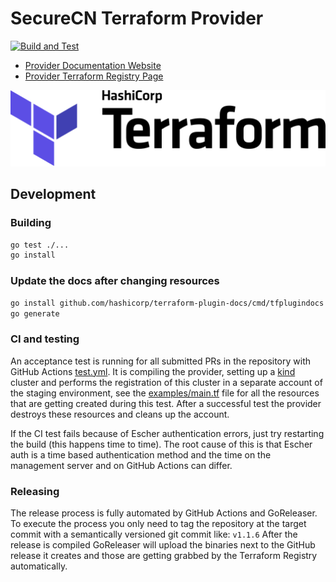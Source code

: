 # SecureCN Terraform Provider

[![Build and Test](https://github.com/Portshift/terraform-provider-securecn/actions/workflows/test.yml/badge.svg)](https://github.com/Portshift/terraform-provider-securecn/actions/workflows/test.yml)

- [Provider Documentation Website](https://panoptica.readme.io/docs/terraform-provider)
- [Provider Terraform Registry Page](https://registry.terraform.io/providers/Portshift/securecn/latest)

<img src="https://raw.githubusercontent.com/hashicorp/terraform-website/master/public/img/logo-hashicorp.svg" width="600px">

## Development

### Building

```bash
go test ./...
go install
```

### Update the docs after changing resources

```bash
go install github.com/hashicorp/terraform-plugin-docs/cmd/tfplugindocs
go generate
```

### CI and testing

An acceptance test is running for all submitted PRs in the repository with GitHub Actions [test.yml](.github/workflows/test.yml).
It is compiling the provider, setting up a [kind](https://kind.sigs.k8s.io/) cluster
and performs the registration of this cluster in a separate account of the staging environment,
see the [examples/main.tf](https://github.com/Portshift/terraform-provider-securecn/blob/main/examples/main.tf) file for all the resources that are getting created during this test. After a successful test the provider destroys these resources and cleans up the account.

If the CI test fails because of Escher authentication errors, just try restarting the build (this happens time to time). The root cause of this is that Escher auth is a time based authentication method and the time on the management server and on GitHub Actions can differ.

### Releasing

The release process is fully automated by GitHub Actions and GoReleaser. To execute the process
you only need to tag the repository at the target commit with a semantically versioned git commit like: `v1.1.6`
After the release is compiled GoReleaser will upload the binaries next to the GitHub release it creates
and those are getting grabbed by the Terraform Registry automatically.
